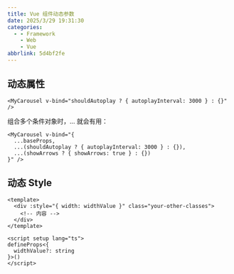 ```yaml
---
title: Vue 组件动态参数
date: 2025/3/29 19:31:30
categories:
  - - Framework
    - Web
    - Vue
abbrlink: 5d4bf2fe
---
```



## 动态属性

```vue
<MyCarousel v-bind="shouldAutoplay ? { autoplayInterval: 3000 } : {}" />
```

组合多个条件对象时，... 就会有用：

```vue
<MyCarousel v-bind="{
  ...baseProps,
  ...(shouldAutoplay ? { autoplayInterval: 3000 } : {}),
  ...(showArrows ? { showArrows: true } : {})
}" />

```


## 动态 Style

```vue
<template>
  <div :style="{ width: widthValue }" class="your-other-classes">
    <!-- 内容 -->
  </div>
</template>

<script setup lang="ts">
defineProps<{
  widthValue?: string
}>()
</script>

```